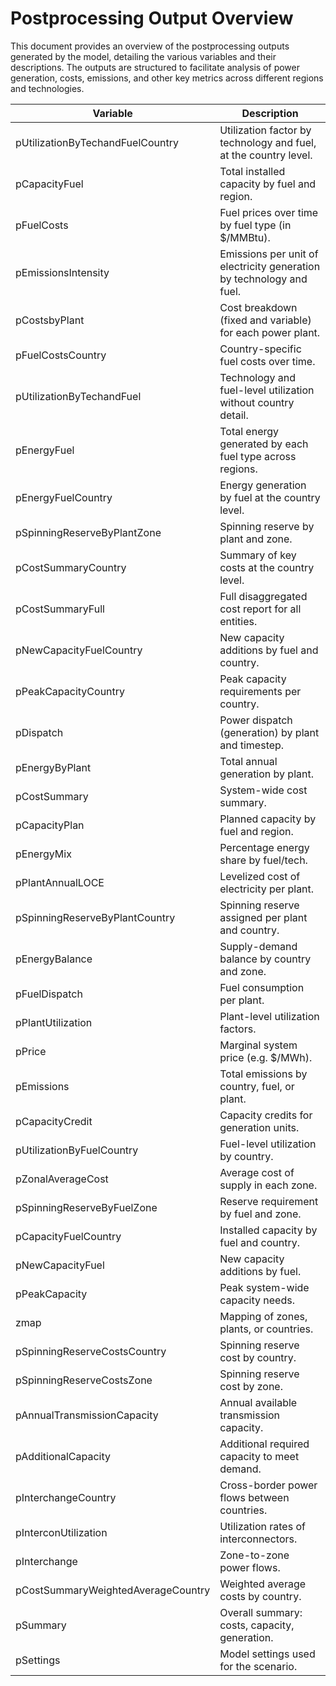 # Postprocessing Output Overview

This document provides an overview of the postprocessing outputs generated by the model, detailing the various variables and their descriptions. The outputs are structured to facilitate analysis of power generation, costs, emissions, and other key metrics across different regions and technologies.

| Variable                           | Description                                                          |
| ---------------------------------- | -------------------------------------------------------------------- |
| pUtilizationByTechandFuelCountry   | Utilization factor by technology and fuel, at the country level.     |
| pCapacityFuel                      | Total installed capacity by fuel and region.                         |
| pFuelCosts                         | Fuel prices over time by fuel type (in $/MMBtu).                     |
| pEmissionsIntensity                | Emissions per unit of electricity generation by technology and fuel. |
| pCostsbyPlant                      | Cost breakdown (fixed and variable) for each power plant.            |
| pFuelCostsCountry                  | Country-specific fuel costs over time.                               |
| pUtilizationByTechandFuel          | Technology and fuel-level utilization without country detail.        |
| pEnergyFuel                        | Total energy generated by each fuel type across regions.             |
| pEnergyFuelCountry                 | Energy generation by fuel at the country level.                      |
| pSpinningReserveByPlantZone        | Spinning reserve by plant and zone.                                  |
| pCostSummaryCountry                | Summary of key costs at the country level.                           |
| pCostSummaryFull                   | Full disaggregated cost report for all entities.                     |
| pNewCapacityFuelCountry            | New capacity additions by fuel and country.                          |
| pPeakCapacityCountry               | Peak capacity requirements per country.                              |
| pDispatch                          | Power dispatch (generation) by plant and timestep.                   |
| pEnergyByPlant                     | Total annual generation by plant.                                    |
| pCostSummary                       | System-wide cost summary.                                            |
| pCapacityPlan                      | Planned capacity by fuel and region.                                 |
| pEnergyMix                         | Percentage energy share by fuel/tech.                                |
| pPlantAnnualLOCE                   | Levelized cost of electricity per plant.                             |
| pSpinningReserveByPlantCountry     | Spinning reserve assigned per plant and country.                     |
| pEnergyBalance                     | Supply-demand balance by country and zone.                           |
| pFuelDispatch                      | Fuel consumption per plant.                                          |
| pPlantUtilization                  | Plant-level utilization factors.                                     |
| pPrice                             | Marginal system price (e.g. $/MWh).                                  |
| pEmissions                         | Total emissions by country, fuel, or plant.                          |
| pCapacityCredit                    | Capacity credits for generation units.                               |
| pUtilizationByFuelCountry          | Fuel-level utilization by country.                                   |
| pZonalAverageCost                  | Average cost of supply in each zone.                                 |
| pSpinningReserveByFuelZone         | Reserve requirement by fuel and zone.                                |
| pCapacityFuelCountry               | Installed capacity by fuel and country.                              |
| pNewCapacityFuel                   | New capacity additions by fuel.                                      |
| pPeakCapacity                      | Peak system-wide capacity needs.                                     |
| zmap                               | Mapping of zones, plants, or countries.                              |
| pSpinningReserveCostsCountry       | Spinning reserve cost by country.                                    |
| pSpinningReserveCostsZone          | Spinning reserve cost by zone.                                       |
| pAnnualTransmissionCapacity        | Annual available transmission capacity.                              |
| pAdditionalCapacity                | Additional required capacity to meet demand.                         |
| pInterchangeCountry                | Cross-border power flows between countries.                          |
| pInterconUtilization               | Utilization rates of interconnectors.                                |
| pInterchange                       | Zone-to-zone power flows.                                            |
| pCostSummaryWeightedAverageCountry | Weighted average costs by country.                                   |
| pSummary                           | Overall summary: costs, capacity, generation.                        |
| pSettings                          | Model settings used for the scenario.                                |
